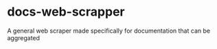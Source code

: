 # docs-web-scrapper
A general web scraper made specifically for documentation that can be aggregated
